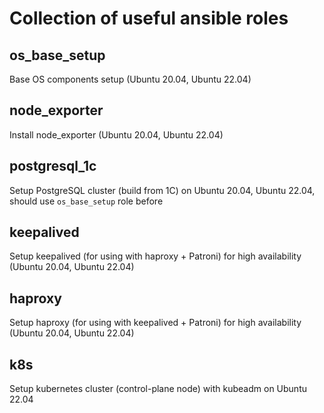 # Collection of useful ansible roles

## os_base_setup
Base OS components setup (Ubuntu 20.04, Ubuntu 22.04)
## node_exporter
Install node_exporter (Ubuntu 20.04, Ubuntu 22.04)
## postgresql_1c
Setup PostgreSQL cluster (build from 1C) on Ubuntu 20.04, Ubuntu 22.04, should use ```os_base_setup``` role before
## keepalived
Setup keepalived (for using with haproxy + Patroni) for high availability (Ubuntu 20.04, Ubuntu 22.04)
## haproxy
Setup haproxy (for using with keepalived + Patroni) for high availability (Ubuntu 20.04, Ubuntu 22.04)
## k8s
Setup kubernetes cluster (control-plane node) with kubeadm on Ubuntu 22.04
